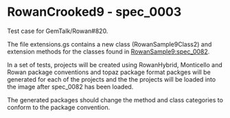 # RowanCrooked9 - spec_0003
Test case for GemTalk/Rowan#820.

The file extensions.gs contains a new class (RowanSample9Class2) and extension methods for the classes found in [RowanSample9:spec_0082](https://github.com/dalehenrich/RowanSample9/tree/spec_0082).

In a set of tests, projects will be created using RowanHybrid, Monticello and Rowan package conventions and topaz package format packges will be generated for each of the projects and the the projects will be loaded into the image after spec_0082 has been loaded.

The generated packages should change the method and class categories to conform to the package convention.
